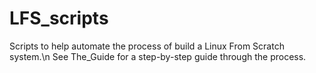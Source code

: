 # LFS_scripts
Scripts to help automate the process of build a Linux From Scratch system.\n
See The_Guide for a step-by-step guide through the process.
